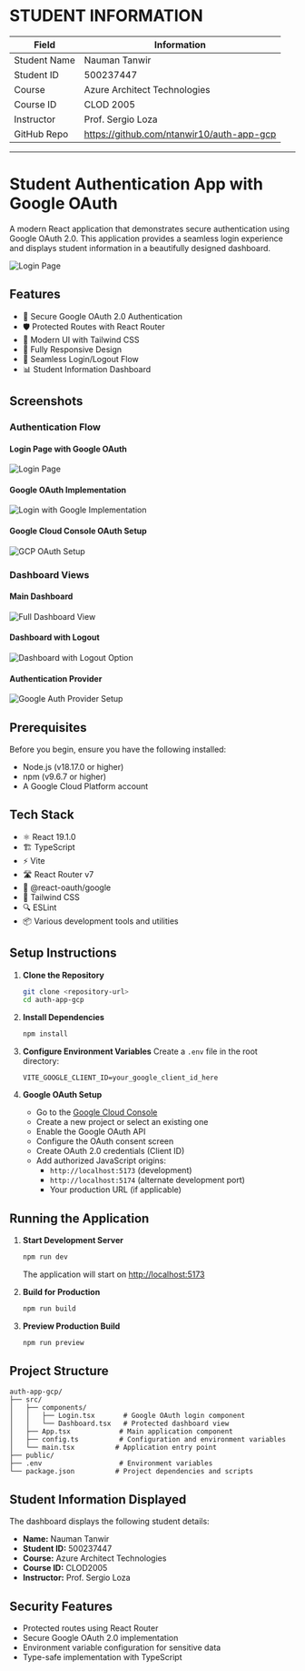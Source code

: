 # STUDENT INFORMATION

| Field        | Information                               |
| ------------ | ----------------------------------------- |
| Student Name | Nauman Tanwir                             |
| Student ID   | 500237447                                 |
| Course       | Azure Architect Technologies              |
| Course ID    | CLOD 2005                                 |
| Instructor   | Prof. Sergio Loza                         |
| GitHub Repo  | https://github.com/ntanwir10/auth-app-gcp |

---

# Student Authentication App with Google OAuth

A modern React application that demonstrates secure authentication using Google OAuth 2.0. This application provides a seamless login experience and displays student information in a beautifully designed dashboard.

![Login Page](./screenshots/app_login_page.png)

## Features

- 🔐 Secure Google OAuth 2.0 Authentication
- 🛡️ Protected Routes with React Router
- 🎨 Modern UI with Tailwind CSS
- 📱 Fully Responsive Design
- 🔄 Seamless Login/Logout Flow
- 📊 Student Information Dashboard

## Screenshots

### Authentication Flow
#### Login Page with Google OAuth
![Login Page](./screenshots/app_login_page.png)

#### Google OAuth Implementation
![Login with Google Implementation](./screenshots/UseGoogleLogin_login_page.png)

#### Google Cloud Console OAuth Setup
![GCP OAuth Setup](./screenshots/gcp_console_OAuth.png)

### Dashboard Views
#### Main Dashboard
![Full Dashboard View](./screenshots/app_dashboard_page.png)

#### Dashboard with Logout
![Dashboard with Logout Option](./screenshots/dashboard_logout.png)

#### Authentication Provider
![Google Auth Provider Setup](./screenshots/googleAuthProvider.png)

## Prerequisites

Before you begin, ensure you have the following installed:
- Node.js (v18.17.0 or higher)
- npm (v9.6.7 or higher)
- A Google Cloud Platform account

## Tech Stack

- ⚛️ React 19.1.0
- 🏗️ TypeScript
- ⚡ Vite
- 🛣️ React Router v7
- 🔑 @react-oauth/google
- 🎨 Tailwind CSS
- 🔍 ESLint
- 📦 Various development tools and utilities

## Setup Instructions

1. **Clone the Repository**
   ```bash
   git clone <repository-url>
   cd auth-app-gcp
   ```

2. **Install Dependencies**
   ```bash
   npm install
   ```

3. **Configure Environment Variables**
   Create a `.env` file in the root directory:
   ```env
   VITE_GOOGLE_CLIENT_ID=your_google_client_id_here
   ```

4. **Google OAuth Setup**
   - Go to the [Google Cloud Console](https://console.cloud.google.com)
   - Create a new project or select an existing one
   - Enable the Google OAuth API
   - Configure the OAuth consent screen
   - Create OAuth 2.0 credentials (Client ID)
   - Add authorized JavaScript origins:
     - `http://localhost:5173` (development)
     - `http://localhost:5174` (alternate development port)
     - Your production URL (if applicable)

## Running the Application

1. **Start Development Server**
   ```bash
   npm run dev
   ```
   The application will start on [http://localhost:5173](http://localhost:5173)

2. **Build for Production**
   ```bash
   npm run build
   ```

3. **Preview Production Build**
   ```bash
   npm run preview
   ```

## Project Structure

```
auth-app-gcp/
├── src/
│   ├── components/
│   │   ├── Login.tsx       # Google OAuth login component
│   │   └── Dashboard.tsx   # Protected dashboard view
│   ├── App.tsx            # Main application component
│   ├── config.ts          # Configuration and environment variables
│   └── main.tsx          # Application entry point
├── public/
├── .env                   # Environment variables
└── package.json          # Project dependencies and scripts
```

## Student Information Displayed

The dashboard displays the following student details:
- **Name:** Nauman Tanwir
- **Student ID:** 500237447
- **Course:** Azure Architect Technologies
- **Course ID:** CLOD2005
- **Instructor:** Prof. Sergio Loza

## Security Features

- Protected routes using React Router
- Secure Google OAuth 2.0 implementation
- Environment variable configuration for sensitive data
- Type-safe implementation with TypeScript
